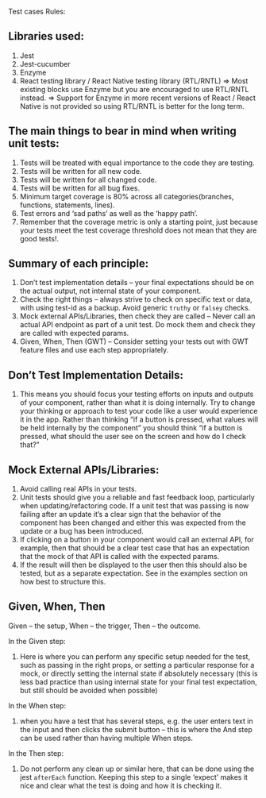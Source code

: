 Test cases Rules:

## Libraries used:
1) Jest
2) Jest-cucumber
3) Enzyme
4) React testing library / React Native testing library (RTL/RNTL) 
  => Most existing blocks use Enzyme but you are encouraged to use RTL/RNTL instead. 
  => Support for Enzyme in more recent versions of React / React Native is not provided so using RTL/RNTL is better for the long term.


## The main things to bear in mind when writing unit tests:
1) Tests will be treated with equal importance to the code they are testing.
2) Tests will be written for all new code.
3) Tests will be written for all changed code.
4) Tests will be written for all bug fixes.
5) Minimum target coverage is 80% across all categories(branches, functions, statements, lines).
6) Test errors and ‘sad paths’ as well as the ‘happy path’.
7) Remember that the coverage metric is only a starting point, just because your tests meet the test coverage threshold does not mean that they are good tests!.


## Summary of each principle:
1) Don’t test implementation details – your final expectations should be on the actual output, not internal state of your component.
2) Check the right things – always strive to check on specific text or data, with using test-id as a backup. Avoid generic `truthy` or `falsey` checks.
3) Mock external APIs/Libraries, then check they are called – Never call an actual API endpoint as part of a unit test. Do mock them and check they are called with expected params.
4) Given, When, Then (GWT) – Consider setting your tests out with GWT feature files and use each step appropriately.


## Don’t Test Implementation Details:
1) This means you should focus your testing efforts on inputs and outputs of your component, rather than what it is doing internally.
Try to change your thinking or approach to test your code like a user would experience it in the app. Rather than thinking “if a button is pressed, what values will be held internally by the component” you should think “if a button is pressed, what should the user see on the screen and how do I check that?”

 
## Mock External APIs/Libraries:
1) Avoid calling real APIs in your tests.
2) Unit tests should give you a reliable and fast feedback loop, particularly when updating/refactoring code. If a unit test that was passing is now failing after an update it’s a clear sign that the behavior of the component has been changed and either this was expected from the update or a bug has been introduced.
4) If clicking on a button in your component would call an external API, for example, then that should be a clear test case that has an expectation that the mock of that API is called with the expected params.
5) If the result will then be displayed to the user then this should also be tested, but as a separate expectation. See in the examples section on how best to structure this.

 
## Given, When, Then

Given – the setup,
When – the trigger,
Then – the outcome.


In the Given step:
1) Here is where you can perform any specific setup needed for the test, such as passing in the right props, or setting a particular response for a mock, or directly setting the internal state if absolutely necessary (this is less bad practice than using internal state for your final test expectation, but still should be avoided when possible)

In the When step:
1) when you have a test that has several steps, e.g. the user enters text in the input and then clicks the submit button – this is where the And step can be used rather than having multiple When steps.

In the Then step: 
1) Do not perform any clean up or similar here, that can be done using the jest `afterEach` function. Keeping this step to a single ‘expect’ makes it nice and clear what the test is doing and how it is checking it.
